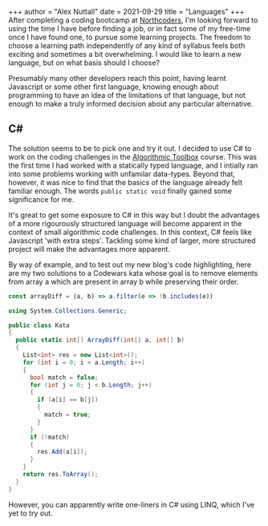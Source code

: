 +++
author = "Alex Nuttall"
date = 2021-09-29
title = "Languages"
+++
After completing a coding bootcamp at [Northcoders](https://northcoders.com/), I'm looking forward to using the time I have before finding a job, or in fact some of my free-time once I have found one, to pursue some learning projects. The freedom to choose a learning path independently of any kind of syllabus feels both exciting and sometimes a bit overwhelming. I would like to learn a new language, but on what basis should I choose?

Presumably many other developers reach this point, having learnt Javascript or some other first language, knowing enough about programming to have an idea of the limitations of that language, but not enough to make a truly informed decision about any particular alternative.

## C#
The solution seems to be to pick one and try it out. I decided to use C# to work on the coding challenges in the [Algorithmic Toolbox](https://www.coursera.org/learn/algorithmic-toolbox) course. This was the first time I had worked with a statically typed language, and I intially ran into some problems working with unfamilar data-types. Beyond that, however, it was nice to find that the basics of the language already felt familiar enough. The words `public static void` finally gained some significance for me.

It's great to get some exposure to C# in this way but I doubt the advantages of a more rigourously structured language will become apparent in the context of small algorithmic code challenges. In this context, C# feels like Javascript 'with extra steps'. Tackling some kind of larger, more structured project will make the advantages more apparent.

By way of example, and to test out my new blog's code highlighting, here are my two solutions to a Codewars kata whose goal is to remove elements from array a which are present in array b while preserving their order.

```javascript
const arrayDiff = (a, b) => a.filter(e => !b.includes(e))
```
```c#
using System.Collections.Generic;

public class Kata
{
  public static int[] ArrayDiff(int[] a, int[] b)
  {
    List<int> res = new List<int>();
    for (int i = 0; i < a.Length; i++)
    {
      bool match = false;
      for (int j = 0; j < b.Length; j++)
      {
        if (a[i] == b[j])
        {
          match = true;
        }
      }
      if (!match)
      {
        res.Add(a[i]);
      }
    }
    return res.ToArray();
  }
}
```
However, you can apparently write one-liners in C# using LINQ, which I've yet to try out.